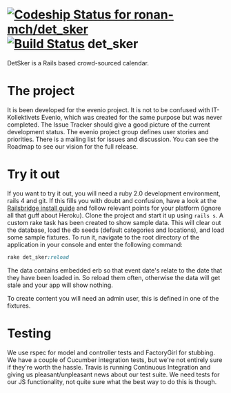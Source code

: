 [ ![Codeship Status for ronan-mch/det_sker](https://www.codeship.io/projects/efb8ed90-03c6-0132-4808-06cd9fe8c123/status)](https://www.codeship.io/projects/30535)
[![Build Status](https://travis-ci.org/ronan-mch/det_sker.svg?branch=master)](https://travis-ci.org/ronan-mch/det_sker)
det_sker
========

DetSker is a Rails based crowd-sourced calendar.

# The project
It is been developed for the evenio project. It is not to be confused with IT-Kollektivets Evenio, which was created
for the same purpose but was never completed. The Issue Tracker should give a good picture of the current development status.
The evenio project group defines user stories and priorities. There is a mailing list for issues and discussion.
You can see the Roadmap to see our vision for the full release.

# Try it out
If you want to try it out, you will need a ruby 2.0 development environment, rails 4 and git.
If this fills you with doubt and confusion, have a look at the [Railsbridge install guide](http://docs.railsbridge.org/installfest/)
and follow relevant points for your platform (ignore all that guff about Heroku).
Clone the project and start it up using ```rails s```.
A custom rake task has been created to show sample data.
This will clear out the database, load the db seeds (default categories and locations), and load some sample fixtures.
To run it, navigate to the root directory of the application in your console and enter the following command:
```ruby
rake det_sker:reload
```
The data contains embedded erb so that event date's relate to the date that they have been loaded in. So reload them
often, otherwise the data will get stale and your app will show nothing.

To create content you will need an admin user, this is defined in one of the fixtures.

# Testing
We use rspec for model and controller tests and FactoryGirl for stubbing.
We have a couple of Cucumber integration tests, but we're not entirely sure if they're worth the hassle.
Travis is running Continuous Integration and giving us pleasant/unpleasant news about our test suite.
We need tests for our JS functionality, not quite sure what the best way to do this is though.